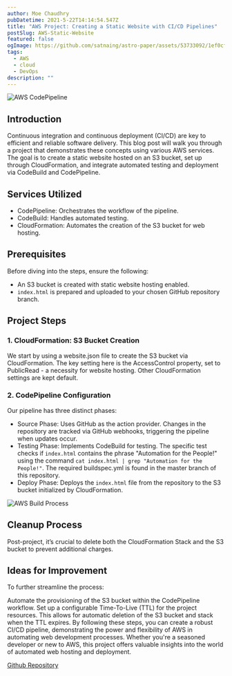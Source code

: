 ```yaml
---
author: Moe Chaudhry
pubDatetime: 2021-5-22T14:14:54.547Z
title: "AWS Project: Creating a Static Website with CI/CD Pipelines"
postSlug: AWS-Static-Website
featured: false
ogImage: https://github.com/satnaing/astro-paper/assets/53733092/1ef0cf03-8137-4d67-ac81-84a032119e3a
tags:
  - AWS
  - cloud
  - DevOps
description: ""
---
```


![AWS CodePipeline](@assets/images/codepipeline.png)

## Introduction

Continuous integration and continuous deployment (CI/CD) are key to efficient and reliable software delivery. This blog post will walk you through a project that demonstrates these concepts using various AWS services. The goal is to create a static website hosted on an S3 bucket, set up through CloudFormation, and integrate automated testing and deployment via CodeBuild and CodePipeline.

## Services Utilized

- CodePipeline: Orchestrates the workflow of the pipeline.
- CodeBuild: Handles automated testing.
- CloudFormation: Automates the creation of the S3 bucket for web hosting.

## Prerequisites

Before diving into the steps, ensure the following:

- An S3 bucket is created with static website hosting enabled.
- `index.html` is prepared and uploaded to your chosen GitHub repository branch.

## Project Steps

### 1. CloudFormation: S3 Bucket Creation

We start by using a website.json file to create the S3 bucket via CloudFormation. The key setting here is the AccessControl property, set to PublicRead - a necessity for website hosting. Other CloudFormation settings are kept default.

### 2. CodePipeline Configuration

Our pipeline has three distinct phases:

- Source Phase: Uses GitHub as the action provider. Changes in the repository are tracked via GitHub webhooks, triggering the pipeline when updates occur.
- Testing Phase: Implements CodeBuild for testing. The specific test checks if `index.html` contains the phrase "Automation for the People!" using the command `cat index.html | grep "Automation for the People!"`. The required buildspec.yml is found in the master branch of this repository.
- Deploy Phase: Deploys the `index.html` file from the repository to the S3 bucket initialized by CloudFormation.

![AWS Build Process](@assets/images/static-website-build.png)

## Cleanup Process

Post-project, it’s crucial to delete both the CloudFormation Stack and the S3 bucket to prevent additional charges.

## Ideas for Improvement

To further streamline the process:

Automate the provisioning of the S3 bucket within the CodePipeline workflow.
Set up a configurable Time-To-Live (TTL) for the project resources. This allows for automatic deletion of the S3 bucket and stack when the TTL expires.
By following these steps, you can create a robust CI/CD pipeline, demonstrating the power and flexibility of AWS in automating web development processes. Whether you're a seasoned developer or new to AWS, this project offers valuable insights into the world of automated web hosting and deployment.

[Github Repository](https://github.com/Root-Shells/StaticWebsite/tree/master)
